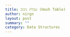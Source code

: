 ```yaml
---
title: טבלת גיבוב (Hash Table)
author: nirgn
layout: post
summary: ""
category: Data Structures
---
```

